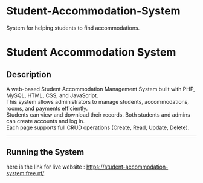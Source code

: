 # Student-Accommodation-System
System for helping students to find accommodations.
# Student Accommodation System

## Description
A web-based Student Accommodation Management System built with PHP, MySQL, HTML, CSS, and JavaScript.  
This system allows administrators to manage students, accommodations, rooms, and payments efficiently.  
Students can view and download their records. Both students and admins can create accounts and log in.  
Each page supports full CRUD operations (Create, Read, Update, Delete).

---

## Running the System
here is the link for live website : https://student-accommodation-system.free.nf/

